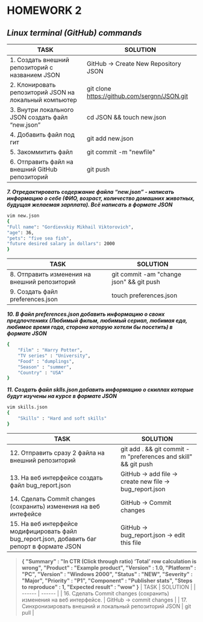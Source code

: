 # HOMEWORK 2

## _Linux terminal (GitHub) commands_

| TASK | SOLUTION |
| ------ | ------ |
| 1. Создать внешний репозиторий c названием JSON | GitHub -> Create New Repository JSON |
| 2. Клонировать репозиторий JSON на локальный компьютер | git clone https://github.com/sergnn/JSON.git |
| 3. Внутри локального JSON создать файл “new.json” | cd JSON && touch new.json |
| 4. Добавить файл под гит | git add new.json |
| 5. Закоммитить файл | git commit -m "newfile" |
| 6. Отправить файл на внешний GitHub репозиторий | git push |

***7. Отредактировать содержание файла “new.json” - написать информацию о себе (ФИО, возраст, количество домашних животных, будущая желаемая зарплата). Всё написать в формате JSON***
```sh
vim new.json
{
"Full name": "Gordievskiy Mikhail Viktorovich",
"age": 36,
"pets": "five sea fish",
"future desired salary in dollars": 2000
}
```

| TASK | SOLUTION |
| ------ | ------ |
| 8. Отправить изменения на внешний репозиторий | git commit -am "change json" && git push |
| 9. Создать файл preferences.json | touch preferences.json |

***10. В файл preferences.json добавить информацию о своих предпочтениях (Любимый фильм, любимый сериал, любимая еда, любимое время года, сторона которую хотели бы посетить) в формате JSON***

```sh
{
    "Film" : "Harry Potter",
    "TV series" : "University",
    "Food" : "dumplings",
    "Season" : "summer",
    "Country" : "USA"
}
```

***11. Создать файл sklls.json добавить информацию о скиллах которые будут изучены на курсе в формате JSON***

```sh
vim skills.json
{
    "Skills" : "Hard and soft skills"
}
```

| TASK | SOLUTION |
| ------ | ------ |
| 12. Отправить сразу 2 файла на внешний репозиторий  | git add . && git commit -m "preferences and skill" && git push |
| 13. На веб интерфейсе создать файл bug_report.json | GitHub -> add file -> create new file -> bug_report.json |
| 14. Сделать Commit changes (сохранить) изменения на веб интефейсе | GitHub -> Commit changes |
| 15. На веб интерфейсе модифицировать файл bug_report.json, добавить баг репорт в формате JSON | GitHub -> bug_report.json -> edit this file |

> **{ 
        "Summary" : "In CTR (Click through ratio) ‘Total’ row calculation is wrong",
        "Product" : "Example product",
"Version" : 1.0,
         "Platform" : "PC",
          "Version" : "Windows 2000",
          "Status" : "NEW",
         "Severity" : "Major",
         "Priority" : "P1",
         "Component" : "Publisher stats",
        "Steps to reproduce" : 1,
          "Expected result" : "wow"
         }**
| TASK | SOLUTION |
| ------ | ------ |
| 16. Сделать Commit changes (сохранить) изменения на веб интерфейсе.  | GitHub -> commit changes |
| 17. Синхронизировать внешний и локальный репозиторий JSON  | git pull |

